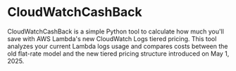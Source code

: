 # CloudWatchCashBack
CloudWatchCashBack is a simple Python tool to calculate how much you'll save with AWS Lambda's new CloudWatch Logs tiered pricing. This tool analyzes your current Lambda logs usage and compares costs between the old flat-rate model and the new tiered pricing structure introduced on May 1, 2025. 
